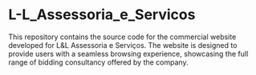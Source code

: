 # L-L_Assessoria_e_Servicos
This repository contains the source code for the commercial website developed for L&amp;L Assessoria e Serviços. The website is designed to provide users with a seamless browsing experience, showcasing the full range of bidding consultancy offered by the company.

